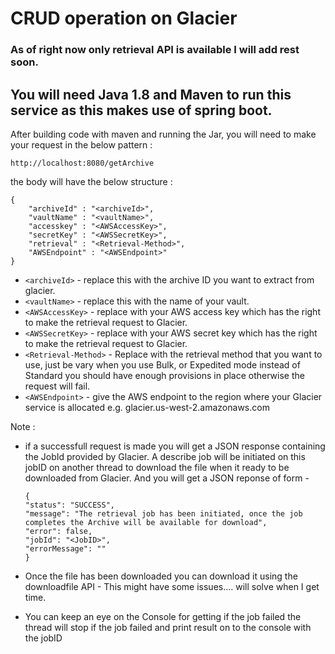 # CRUD operation on Glacier

### As of right now only retrieval API is available I will add rest soon.

## You will need **Java 1.8** and **Maven** to run this service as this makes use of spring boot.

After building code with maven and running the Jar, you will need to make your request in the below pattern :

`http://localhost:8080/getArchive`

the body will have the below structure :

```
{
	"archiveId" : "<archiveId>",
	"vaultName" : "<vaultName>",
	"accesskey" : "<AWSAccessKey>",
	"secretKey" : "<AWSSecretKey>",
	"retrieval" : "<Retrieval-Method>",
	"AWSEndpoint" : "<AWSEndpoint>"
}
```

* `<archiveId>` - replace this with the archive ID you want to extract from glacier.
* `<vaultName>` - replace this with the name of your vault.
* `<AWSAccessKey>` - replace with your AWS access key which has the right to make the retrieval request to Glacier.
* `<AWSSecretKey>` -  replace with your AWS secret key which has the right to make the retrieval request to Glacier.
* `<Retrieval-Method>` - Replace with the retrieval method that you want to use, just be vary when you use Bulk, or Expedited mode instead of Standard you should have enough provisions in place otherwise the request will fail.
* `<AWSEndpoint>` - give the AWS endpoint to the region where your Glacier service is allocated e.g. glacier.us-west-2.amazonaws.com

Note : 
* if a successfull request is made you will get a JSON response containing the JobId provided by Glacier. A describe job will be initiated on this jobID on another thread to download the file when it ready to be downloaded from Glacier. And you will get a JSON reponse of form - 
	```
	{
    "status": "SUCCESS",
    "message": "The retrieval job has been initiated, once the job completes the Archive will be available for download",
    "error": false,
    "jobId": "<JobID>",
    "errorMessage": ""
	}
	```
	
* Once the file has been downloaded you can download it using the downloadfile API - This might have some issues.... will solve when I get time.

* You can keep an eye on the Console for getting if the job failed the thread will stop if the job failed and print result on to the console with the jobID
